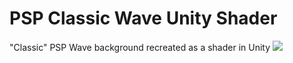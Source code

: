 # PSP Classic Wave Unity Shader
 "Classic" PSP Wave background recreated as a shader in Unity
 ![](https://parkinglotgames.top/pspwave_shader_demo.webp)
